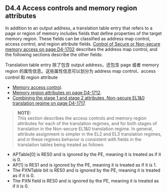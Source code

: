 ## D4.4 Access controls and memory region attributes

In addition to an output address, a translation table entry that refers to a page or region of memory includes fields that define properties of the target memory region. These fields can be classified as address map control, access control, and region attribute fields. [Control of Secure or Non-secure memory access on page D4-1702](#) describes the address map control, and the following sections describe the other fields:  

Translation table entry 除了包含 output address，还包含 page 或者 memory region 的属性信息。这些属性信息可以划分为 address map control、access control 和 region attribute

* [Memory access control](#).
* [Memory region attributes on page D4-1712](#).
* [Combining the stage 1 and stage 2 attributes, Non-secure EL1&0 translation regime on page D4-1717](#).

> **NOTE:**  
This section describes the access controls and memory region attributes for each of the translation regimes, and for both stages of translation in the Non-secure EL1&0 translation regime. In general, attribute assignment is simpler in the EL2 and EL3 translation regimes, and in these regimes behavior is consistent with fields in the translation tables being treated as follows:
* APTable[0] is RES0 and is ignored by the PE, meaning it is treated as if it is 0.
* AP[1] is RES1 and is ignored by the PE, meaning it is treated as if it is 1.
* The PXNTable bit is RES0 and is ignored by the PE, meaning it is treated as if it is 0.
* The PXN field is RES0 and is ignored by the PE, meaning it is treated as if it is 0.